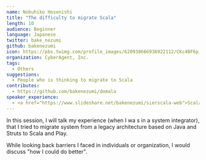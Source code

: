 ```yaml
---
name: Nobuhiko Hosonishi
title: "The difficulty to migrate Scala"
length: 10
audience: Beginner
language: Japanese
twitter: bake_nezumi
github: bakenezumi
icon: https://pbs.twimg.com/profile_images/620938666936922112/CKc4BF6p_400x400.jpg
organization: CyberAgent, Inc.
tags:
  - Others
suggestions:
  - People who is thinking to migrate to Scala
contributes:
  - https://github.com/bakenezumi/domala
speaker_experience:
  - <a href="https://www.slideshare.net/bakenezumi/sierscala-web">Scala Fukuoka 2019</a>
---
```

In this session, I will talk my experience (when I wa s in a system integrator), that I tried to migrate system from a legacy architecture based on Java and Struts to Scala and Play.

While looking back barriers I faced in individuals or organization, I would discuss "how I could do better".
